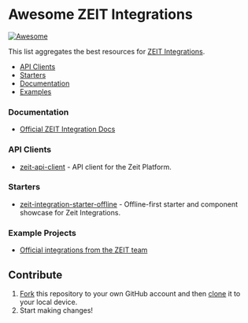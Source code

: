 # Awesome ZEIT Integrations

[![Awesome](https://cdn.rawgit.com/sindresorhus/awesome/d7305f38d29fed78fa85652e3a63e154dd8e8829/media/badge.svg)](https://github.com/sindresorhus/awesome)

This list aggregates the best resources for [ZEIT Integrations](https://zeit.co/integrations).

- [API Clients](#api-clients)
- [Starters](#starters)
- [Documentation](#documentation)
- [Examples](#examples)
### Documentation

- [Official ZEIT Integration Docs](https://zeit.co/docs/integrations/)

### API Clients

- [zeit-api-client](https://github.com/manguluka/zeit-api-client) - API client for the Zeit Platform.

### Starters

- [zeit-integration-starter-offline](https://github.com/manguluka/zeit-integration-starter-offline) - Offline-first starter and component showcase for Zeit Integrations.

### Example Projects

- [Official integrations from the ZEIT team](https://github.com/zeit/integrations)

## Contribute

1. [Fork](https://help.github.com/articles/fork-a-repo/) this repository to your own GitHub account and then [clone](https://help.github.com/articles/cloning-a-repository/) it to your local device.
2. Start making changes!

